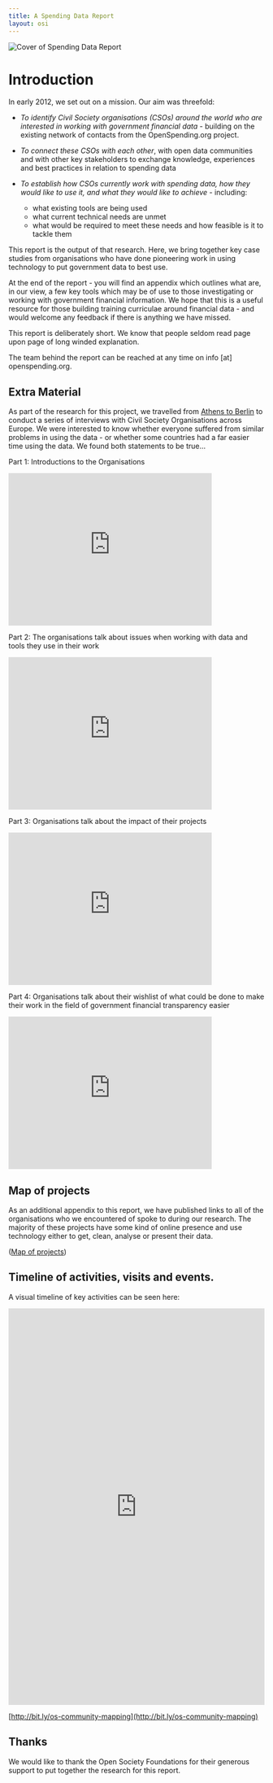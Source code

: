 ```yaml
---
title: A Spending Data Report
layout: osi
---
```


![Cover of Spending Data Report](http://farm8.staticflickr.com/7383/8881059615_a2ec544d73.jpg)


# Introduction

In early 2012, we set out on a mission. Our aim was threefold: 

* *To identify Civil Society organisations (CSOs) around the world who are interested in working with government financial data* - building on the existing network of contacts from the OpenSpending.org project.

* *To connect these CSOs with each other*, with open data communities and with other key stakeholders to exchange knowledge, experiences and best practices in relation to spending data

* *To establish how CSOs currently work with spending data, how they would like to use it, and what they would like to achieve* - including:

  * what existing tools are being used
  * what current technical needs are unmet
  * what would be required to meet these needs and how feasible is it to tackle them

This report is the output of that research. Here, we bring together key case studies from organisations who have done pioneering work in using technology to put government data to best use. 

At the end of the report - you will find an appendix which outlines what are, in our view, a few key tools which may be of use to those investigating or working with government financial information. We hope that this is a useful resource for those building training curriculae around financial data - and would welcome any feedback if there is anything we have missed. 

This report is deliberately short. We know that people seldom read page upon page of long winded explanation. 

The team behind the report can be reached at any time on info [at] openspending.org. 


## Extra Material 

As part of the research for this project, we travelled from [Athens to Berlin](http://openspending.org/blog/2012/07/05/OSI.html) to conduct a series of interviews with Civil Society Organisations across Europe. We were interested to know whether everyone suffered from similar problems in using the data - or whether some countries had a far easier time using the data. We found both statements to be true... 

Part 1: Introductions to the Organisations

<iframe src="http://player.vimeo.com/video/66233020" width="400" height="300" frameborder="0" webkitAllowFullScreen mozallowfullscreen allowFullScreen></iframe>

Part 2: The organisations talk about issues when working with data and tools they use in their work

<iframe src="http://player.vimeo.com/video/66240855" width="400" height="300" frameborder="0" webkitAllowFullScreen mozallowfullscreen allowFullScreen></iframe>

Part 3: Organisations talk about the impact of their projects

<iframe src="http://player.vimeo.com/video/66281152" width="400" height="300" frameborder="0" webkitAllowFullScreen mozallowfullscreen allowFullScreen></iframe>

Part 4: Organisations talk about their wishlist of what could be done to make their work in the field of government financial transparency easier 

<iframe src="http://player.vimeo.com/video/66184506" width="400" height="300" frameborder="0" webkitAllowFullScreen mozallowfullscreen allowFullScreen></iframe>

## Map of projects 

As an additional appendix to this report, we have published links to all of the organisations who we encountered of spoke to during our research. The majority of these projects have some kind of online presence and use technology either to get, clean, analyse or present their data.

([Map of projects](http://stefanwehrmeyer.com/projects/osmap/))

Timeline of activities, visits and events.
------------------------------------------

A visual timeline of key activities can be seen here:

<iframe src="http://timeliner.okfnlabs.org/view/?url=https://docs.google.com/a/okfn.org/spreadsheet/ccc%3Fkey%3D0AqwLVP6U7FhDdEZlb29nSHZkeU1ha3JJSEFMLTZVR1E%23gid%3D0&embed=1" frameborder="0" style="border: none;" width="100%" height="780;"></iframe>

[http://bit.ly/os-community-mapping](http://bit.ly/os-community-mapping)

## Thanks 

We would like to thank the Open Society Foundations for their generous support to put together the research for this report. 
